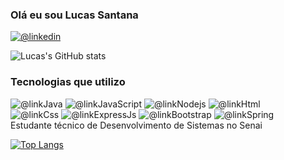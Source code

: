 ### Olá eu sou Lucas Santana

[![@linkedin](https://img.shields.io/badge/LinkedIn-0077B5?style=for-the-badge&logo=linkedin&logoColor=white)](https://www.linkedin.com/in/lucasrossatto/)

![Lucas's GitHub stats](https://github-readme-stats.vercel.app/api?username=LucasRossatto&show_icons=true&theme=dracula)

### Tecnologias que utilizo
![@linkJava](https://img.shields.io/badge/Java-ED8B00?style=for-the-badge&logo=openjdk&logoColor=white)
![@linkJavaScript](https://img.shields.io/badge/JavaScript-F7DF1E?style=for-the-badge&logo=javascript&logoColor=black)
![@linkNodejs](https://img.shields.io/badge/Node.js-43853D?style=for-the-badge&logo=node.js&logoColor=white)
![@linkHtml](https://img.shields.io/badge/HTML5-E34F26?style=for-the-badge&logo=html5&logoColor=white)
<br/>
![@linkCss](https://img.shields.io/badge/CSS3-1572B6?style=for-the-badge&logo=css3&logoColor=white)
![@linkExpressJs](https://img.shields.io/badge/Express.js-404D59?style=for-the-badge)
![@linkBootstrap](https://img.shields.io/badge/Bootstrap-563D7C?style=for-the-badge&logo=bootstrap&logoColor=white)
![@linkSpring](https://img.shields.io/badge/Spring-6DB33F?style=for-the-badge&logo=spring&logoColor=white)
<br/>
Estudante técnico de Desenvolvimento de Sistemas no Senai

[![Top Langs](https://github-readme-stats.vercel.app/api/top-langs/?username=LucasRossatto&layout=compact&theme=dracula)](https://github.com/LucasRossatto/github-readme-stats)

